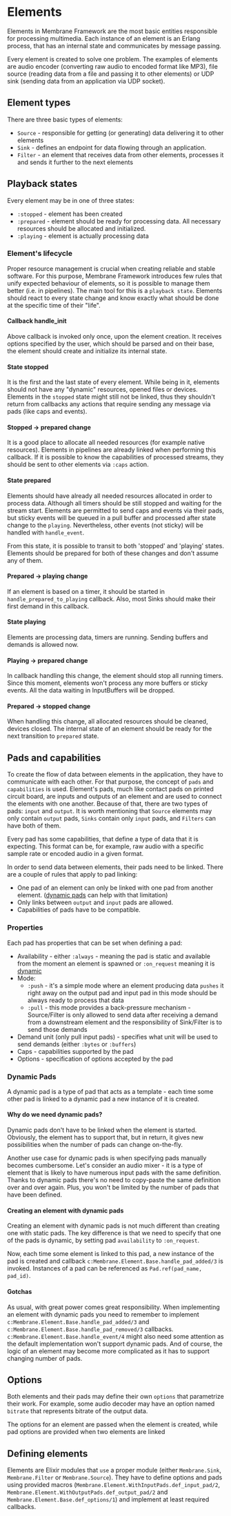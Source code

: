 # Elements

Elements in Membrane Framework are the most basic entities responsible for processing multimedia.
Each instance of an element is an Erlang process, that has an internal state and communicates by message passing.

Every element is created to solve one problem. The examples of elements are
audio encoder (converting raw audio to encoded format like MP3),
file source (reading data from a file and passing it to other elements) or
UDP sink (sending data from an application via UDP socket).

## Element types

There are three basic types of elements:

* `Source` - responsible for getting (or generating) data delivering it to other elements
* `Sink` - defines an endpoint for data flowing through an application.
* `Filter` - an element that receives data from other elements, processes it and sends it further to the next elements

## Playback states

Every element may be in one of three states:

* `:stopped` - element has been created
* `:prepared` - element should be ready for processing data. All necessary resources should be allocated and initialized.
* `:playing` - element is actually processing data

### Element's lifecycle

Proper resource management is crucial when creating reliable and stable software. For this purpose, Membrane Framework
introduces few rules that unify expected behaviour of elements, so it is possible to manage them better (i.e. in pipelines).
The main tool for this is a `playback state`. Elements should react to every state change and know exactly what
should be done at the specific time of their "life".

#### Callback handle_init

Above callback is invoked only once, upon the element creation.
It receives options specified by the user, which should be parsed and on their base,
the element should create and initialize its internal state.

#### State stopped

It is the first and the last state of every element. While being in it, elements should not have any "dynamic" resources, opened files or devices.
Elements in the `stopped` state might still not be linked, thus they shouldn't return from callbacks any actions that require sending any message via pads (like caps and events).

#### Stopped -> prepared change

It is a good place to allocate all needed resources (for example native resources). Elements in pipelines are already linked when performing this callback.
If it is possible to know the capabilities of processed streams, they should be sent to other elements via `:caps` action.

#### State prepared

Elements should have already all needed resources allocated in order to process data. Although all timers should be still stopped and waiting for the stream start.
Elements are permitted to send caps and events via their pads, but sticky events will be queued in a pull buffer and processed after state change to the `playing`.
Nevertheless, other events (not sticky) will be handled with `handle_event`.

From this state, it is possible to transit to both 'stopped' and 'playing' states. Elements should be prepared for both of these changes and don't assume any of them.

#### Prepared -> playing change

If an element is based on a timer, it should be started in `handle_prepared_to_playing` callback.
Also, most Sinks should make their first demand in this callback.

#### State playing

Elements are processing data, timers are running. Sending buffers and demands is allowed now.

#### Playing -> prepared change

In callback handling this change, the element should stop all running timers.
Since this moment, elements won't process any more buffers or sticky events. All the data waiting in InputBuffers will be dropped.

#### Prepared -> stopped change

When handling this change, all allocated resources should be cleaned, devices closed. The internal state of an element should be ready for the next transition to `prepared` state.

## Pads and capabilities

To create the flow of data between elements in the application, they have to communicate with each other.
For that purpose, the concept of `pads` and `capabilities` is used. Element's pads, much like contact pads
on printed circuit board, are inputs and outputs of an element and are used to connect the elements with one another.
Because of that, there are two types of pads: `input` and `output`. It is worth mentioning that `Source` elements may
only contain `output` pads, `Sinks` contain only `input` pads, and `Filters` can have both of them.

Every pad has some capabilities, that define a type of data that it is expecting. This format can be, for example,
raw audio with a specific sample rate or encoded audio in a given format.

In order to send data between elements, their pads need to be linked. There are a couple of rules that apply to pad linking:

* One pad of an element can only be linked with one pad from another element.
  ([dynamic pads](#dynamic-pads) can help with that limitation)
* Only links between `output` and `input` pads are allowed.
* Capabilities of pads have to be compatible.

### Properties

Each pad has properties that can be set when defining a pad:

* Availability - either `:always` - meaning the pad is static and available from the moment an element
  is spawned or `:on_request` meaning it is [dynamic](#dynamic-pads)
* Mode:
  * `:push` - it's a simple mode where an element producing data `pushes` it right away on the output pad
    and input pad in this mode should be always ready to process that data
  * `:pull` - this mode provides a back-pressure mechanism - Source/Filter is only allowed to send data
    after receiving a demand from a downstream element and the responsibility of Sink/Filter is to send those
    demands
* Demand unit (only pull input pads) - specifies what unit will be used to send demands
  (either `:bytes` or `:buffers`)
* Caps - capabilities supported by the pad
* Options - specification of options accepted by the pad

### Dynamic Pads

A dynamic pad is a type of pad that acts as a template - each time some other pad is linked to a dynamic pad
a new instance of it is created.

#### Why do we need dynamic pads?

Dynamic pads don't have to be linked when the element is started. Obviously,
the element has to support that, but in return, it gives new possibilities when the number
of pads can change on-the-fly.

Another use case for dynamic pads is when specifying pads manually becomes cumbersome.
Let's consider an audio mixer - it is a type of element that is likely to have numerous input pads
with the same definition.
Thanks to dynamic pads there's no need to copy-paste the same definition over and over again.
Plus, you won't be limited by the number of pads that have been defined.

#### Creating an element with dynamic pads

Creating an element with dynamic pads is not much different than
creating one with static pads. The key difference is that
we need to specify that one of the pads is dynamic, by setting pad `availability`
to `:on_request`.

Now, each time some element is linked to this pad, a new instance of the
pad is created and callback `c:Membrane.Element.Base.handle_pad_added/3`
is invoked. Instances of a pad can be referenced as `Pad.ref(pad_name, pad_id)`.

#### Gotchas

As usual, with great power comes great responsibility. When implementing an element with
dynamic pads you need to remember to implement `c:Membrane.Element.Base.handle_pad_added/3`
and `c:Membrane.Element.Base.handle_pad_removed/3` callbacks.
`c:Membrane.Element.Base.handle_event/4` might also need some attention as the default
implementation won't support dynamic pads. And of course, the logic of an element may become more complicated
as it has to support changing number of pads.

## Options

Both elements and their pads may define their own `options` that parametrize their work.
For example, some audio decoder may have an option named `bitrate` that represents bitrate of the output data.

The options for an element are passed when the element is created, while pad options are provided when
two elements are linked

## Defining elements

Elements are Elixir modules that `use` a proper module
(either `Membrane.Sink`, `Membrane.Filter` or `Membrane.Source`).
They have to define options and pads using provided macros (`Membrane.Element.WithInputPads.def_input_pad/2`,
`Membrane.Element.WithOutputPads.def_output_pad/2` and `Membrane.Element.Base.def_options/1`)
and implement at least required callbacks.

